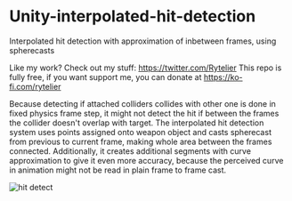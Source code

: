 # Unity-interpolated-hit-detection
Interpolated hit detection with approximation of inbetween frames, using spherecasts

Like my work? Check out my stuff: https://twitter.com/Rytelier
This repo is fully free, if you want support me, you can donate at https://ko-fi.com/rytelier

Because detecting if attached colliders collides with other one is done in fixed physics frame step, it might not detect the hit if between the frames the collider doesn't overlap with target.
The interpolated hit detection system uses points assigned onto weapon object and casts spherecast from previous to current frame, making whole area between the frames connected.
Additionally, it creates additional segments with curve approximation to give it even more accuracy, because the perceived curve in animation might not be read in plain frame to frame cast.

![hit detect](https://user-images.githubusercontent.com/45795134/168833369-18540611-3431-4fdd-95a5-88dd4d306243.png)
